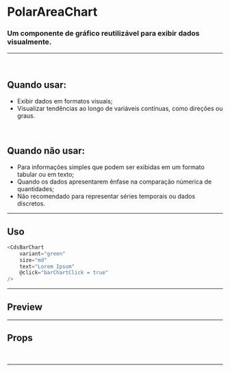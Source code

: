 # PolarAreaChart

### Um componente de gráfico reutilizável para exibir dados visualmente.
---
<br>

## Quando usar:
- Exibir dados em formatos visuais;
- Visualizar tendências ao longo de variáveis contínuas, como direções ou graus.

<br>

## Quando não usar:
- Para informações simples que podem ser exibidas em um formato tabular ou em texto;
- Quando os dados apresentarem ênfase na comparação númerica de quantidades;
- Não recomendado para representar séries temporais ou dados discretos.

---

## Uso

```js
<CdsBarChart
	variant="green"
	size="md"
	text="Lorem Ipsum"
	@click="barChartClick = true"
/>
```

---

## Preview

<PreviewBuilder
	:args
	:component="CdsPolarAreaChart"
/>

---

## Props

<APITable
	name="BarChart"
	section="props"
/>
<br>

---

<script setup>
import { ref } from 'vue';
import CdsPolarAreaChart from '@/components/PolarAreaChart.vue';

const args = ref({
	labels: ['Janeiro','Fevereiro','Março', 'Abril', 'Maio'],
	variant: 'green',
	isVisiblePointNames: true,
	data: [
		{
			name: 'Ecocardiograma',
			datasets: [
				{
					label: 'Exames realizados',
					data: [120, 220, 180, 320, 150],
				},
			]
		},
	],
});
</script>
